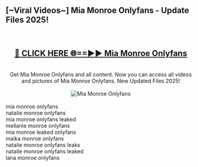 <h2>[~Viral Videos~] Mia Monroe Onlyfans - Update Files 2025!</h2>
<br>
<div align="center">
<h2><a href="https://betterlinks.top/A2PfLJ" rel="nofollow">🔴 CLICK HERE 🌐==►► Mia Monroe Onlyfans</a></h2>
<br>
Get Mia Monroe Onlyfans and all content. Now you can access all videos and pictures of Mia Monroe Onlyfans. New Updated Files 2025!
<br>
<br>
<a href="https://betterlinks.top/A2PfLJ" rel="nofollow" data-target="animated-image.originalLink"><img src="https://i.ibb.co.com/WyWwxjT/player-gif2.gif" alt="Mia Monroe Onlyfans" style="max-width: 100%; display: inline-block;" data-target="animated-image.originalImage"></a>
</div>
<br>
mia monroe onlyfans<br>
natalie monroe onlyfans<br>
mia monroe onlyfans leaked<br>
mellanie monroe onlyfans<br>
mia monroe leaked onlyfans<br>
maika monroe onlyfans<br>
natalie monroe onlyfans leaks<br>
natalie monroe onlyfans leaked<br>
lana monroe onlyfans
